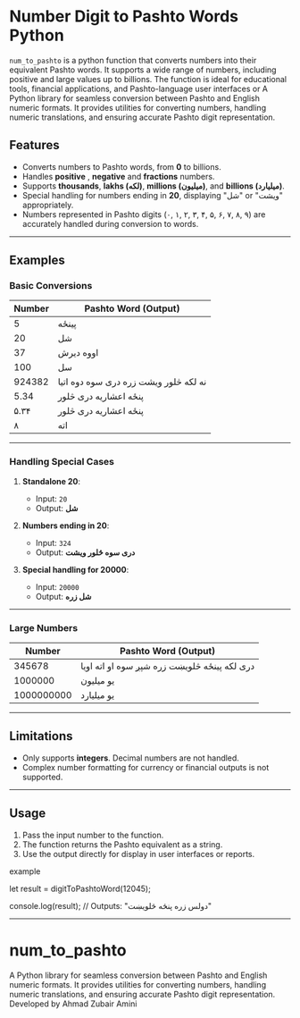 # Number Digit to Pashto Words Python

`num_to_pashto` is a python function that converts numbers into their equivalent Pashto words. It supports a wide range of numbers, including positive and large values up to billions. The function is ideal for educational tools, financial applications, and Pashto-language user interfaces or A Python library for seamless conversion between Pashto and English numeric formats. It provides utilities for converting numbers, handling numeric translations, and ensuring accurate Pashto digit representation. 

## Features

- Converts numbers to Pashto words, from **0** to billions.
- Handles **positive** , **negative** and **fractions**  numbers.
- Supports **thousands**, **lakhs (لکه)**, **millions (میلیون)**, and **billions (میلیارد)**.
- Special handling for numbers ending in **20**, displaying "شل" or "ویشت" appropriately.
- Numbers represented in Pashto digits (۰, ۱, ۲, ۳, ۴, ۵, ۶, ۷, ۸, ۹) are accurately handled during conversion to words.

---

## Examples

### Basic Conversions

| Number | Pashto Word (Output)               |
|--------|------------------------------------|
| 5      | پینځه                             |
| 20     | شل                                |
| 37     | اووه دیرش                          |
| 100    | سل                                |
| 924382 | نه لکه څلور ویشت زره دری سوه دوه اتیا |
| 5.34    | پنځه اعشاریه دری څلور                  |
| ۵.۳۴    | پنځه اعشاریه دری څلور                  |
| ۸    | اته                  |

---

### Handling Special Cases

1. **Standalone 20**:  
   - Input: `20`  
   - Output: **شل**  

2. **Numbers ending in 20**:  
   - Input: `324`  
   - Output: **دری سوه څلور ویشت**

3. **Special handling for 20000**:  
   - Input: `20000`  
   - Output: **شل زره**

---



### Large Numbers

| Number     | Pashto Word (Output)                                 |
|------------|------------------------------------------------------|
| 345678     |دری لکه پينځه څلویښت زره شپږ سوه او اته اویا                 |
| 1000000    | یو میلیون                                           |
| 1000000000 | یو میلیارد                                           |

---

## Limitations

- Only supports **integers**. Decimal numbers are not handled.
- Complex number formatting for currency or financial outputs is not supported.

---

## Usage

1. Pass the input number to the function.
2. The function returns the Pashto equivalent as a string.
3. Use the output directly for display in user interfaces or reports.
   
example

let result = digitToPashtoWord(12045);

console.log(result); // Outputs: "دولس زره پنځه څلویښت"

---
# num_to_pashto
A Python library for seamless conversion between Pashto and English numeric formats. It provides utilities for converting numbers, handling numeric translations, and ensuring accurate Pashto digit representation. Developed by Ahmad Zubair Amini
